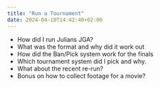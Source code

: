 ```yaml
---
title: "Run a Tournament"
date: 2024-04-10T14:42:40+02:00
---
```


* How did I run Julians JGA?
* What was the format and why did it work out
* How did the Ban/Pick system work for the finals
* Which tournament system did I pick and why.
* What about the recent re-run?
* Bonus on how to collect footage for a movie?
